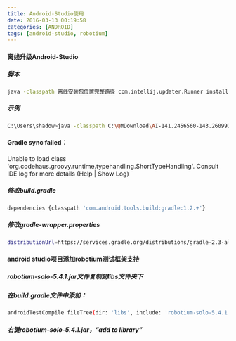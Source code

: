 ```yaml
---
title: Android-Studio使用
date: 2016-03-13 00:19:58
categories: [ANDROID]
tags: [android-studio, robotium]
---
```


#### 离线升级Android-Studio

##### 脚本

``` bash
java -classpath 离线安装包位置完整路径 com.intellij.updater.Runner install android-studio安装位置
```

<!--more-->

##### 示例

``` bash
C:\Users\shadow>java -classpath C:\QMDownload\AI-141.2456560-143.2609919-patch-win.jar  com.intellij.updater.Runner install C:\android-studio
```

#### Gradle sync failed：
Unable to load class 'org.codehaus.groovy.runtime.typehandling.ShortTypeHandling'.
         Consult IDE log for more details (Help | Show Log)
##### 修改build.gradle
``` bash
dependencies {classpath 'com.android.tools.build:gradle:1.2.+'}
```
##### 修改gradle-wrapper.properties
``` bash
distributionUrl=https://services.gradle.org/distributions/gradle-2.3-all.zip
```

#### android studio项目添加robotium测试框架支持
##### robotium-solo-5.4.1.jar文件复制到libs文件夹下

##### 在build.gradle文件中添加：
``` bash
androidTestCompile fileTree(dir: 'libs', include: 'robotium-solo-5.4.1.jar')
```
##### 右键robotium-solo-5.4.1.jar，**“add to library”**
